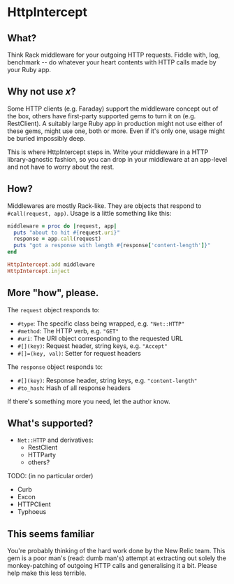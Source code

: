 # HttpIntercept

## What?

Think Rack middleware for your outgoing HTTP requests. Fiddle with, log,
benchmark -- do whatever your heart contents with HTTP calls made by your
Ruby app.

## Why not use _x_?

Some HTTP clients (e.g. Faraday) support the middleware concept out of the
box, others have first-party supported gems to turn it on (e.g. RestClient).
A suitably large Ruby app in production might not use either of these gems,
might use one, both or more. Even if it's only one, usage might be buried
impossibly deep.

This is where HttpIntercept steps in. Write your middleware in a HTTP
library-agnostic fashion, so you can drop in your middleware at an app-level
and not have to worry about the rest.

## How?

Middlewares are mostly Rack-like. They are objects that respond to
`#call(request, app)`. Usage is a little something like this:

```ruby
middleware = proc do |request, app|
  puts "about to hit #{request.uri}"
  response = app.call(request)
  puts "got a response with length #{response['content-length']}"
end

HttpIntercept.add middleware
HttpIntercept.inject
```

## More "how", please.

The `request` object responds to:
* `#type`: The specific class being wrapped, e.g. `"Net::HTTP"`
* `#method`: The HTTP verb, e.g. `"GET"`
* `#uri`: The URI object corresponding to the requested URL
* `#[](key)`: Request header, string keys, e.g. `"Accept"`
* `#[]=(key, val)`: Setter for request headers

The `response` object responds to:
* `#[](key)`: Response header, string keys, e.g. `"content-length"`
* `#to_hash`: Hash of all response headers

If there's something more you need, let the author know.

## What's supported?

* `Net::HTTP` and derivatives:
  * RestClient
  * HTTParty
  * others?

TODO: (in no particular order)

* Curb
* Excon
* HTTPClient
* Typhoeus


## This seems familiar

You're probably thinking of the hard work done by the New Relic team. This
gem is a poor man's (read: dumb man's) attempt at extracting out solely
the monkey-patching of outgoing HTTP calls and generalising it a bit. Please
help make this less terrible.

